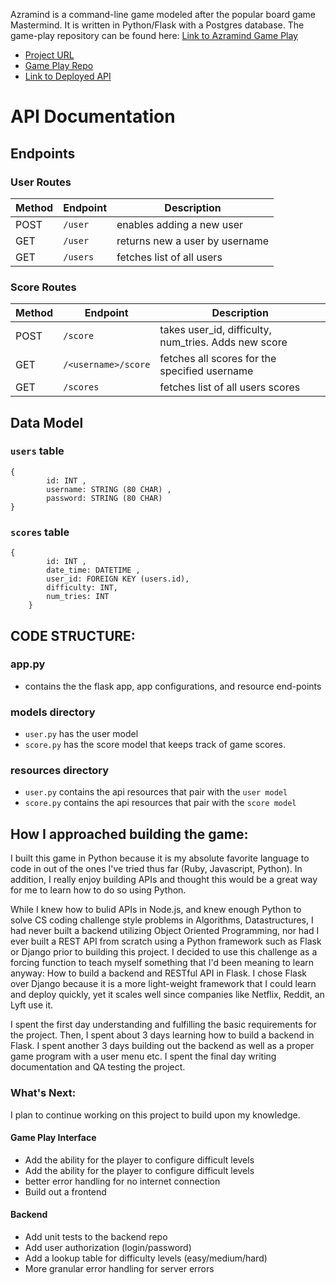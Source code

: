 Azramind is a command-line game modeled after the popular board game Mastermind. It is written in Python/Flask with a Postgres database. The game-play repository can be found here: [Link to Azramind Game Play](https://github.com/azra-mind/game-azramind)

- [Project URL](https://github.com/azra-mind)
- [Game Play Repo](https://github.com/azra-mind/game-azramind)
- [Link to Deployed API](https://azramind.herokuapp.com/)

# API Documentation

## Endpoints

### User Routes

| Method | Endpoint | Description                    |
| ------ | -------- | ------------------------------ |
| POST   | `/user`  | enables adding a new user      |
| GET    | `/user`  | returns new a user by username |
| GET    | `/users` | fetches list of all users      |

### Score Routes

| Method | Endpoint            | Description                                          |
| ------ | ------------------- | ---------------------------------------------------- |
| POST   | `/score`            | takes user_id, difficulty, num_tries. Adds new score |
| GET    | `/<username>/score` | fetches all scores for the specified username        |
| GET    | `/scores`           | fetches list of all users scores                     |

## Data Model

### `users` table

```
{
        id: INT ,
        username: STRING (80 CHAR) ,
        password: STRING (80 CHAR)
}
```

### `scores` table

```
{
        id: INT ,
        date_time: DATETIME ,
        user_id: FOREIGN KEY (users.id),
        difficulty: INT,
        num_tries: INT
    }
```

## CODE STRUCTURE:

### app.py

- contains the the flask app, app configurations, and resource end-points

### models directory

- `user.py` has the user model
- `score.py` has the score model that keeps track of game scores.

### resources directory

- `user.py` contains the api resources that pair with the `user model`
- `score.py` contains the api resources that pair with the `score model`

## How I approached building the game:

I built this game in Python because it is my absolute favorite language to code in out of the ones I've tried thus far (Ruby, Javascript, Python). In addition, I really enjoy building APIs and thought this would be a great way for me to learn how to do so using Python.

While I knew how to bulid APIs in Node.js, and knew enough Python to solve CS coding challenge style problems in Algorithms, Datastructures, I had never built a backend utilizing Object Oriented Programming, nor had I ever built a REST API from scratch using a Python framework such as Flask or Django prior to building this project. I decided to use this challenge as a forcing function to teach myself something that I'd been meaning to learn anyway: How to build a backend and RESTful API in Flask. I chose Flask over Django because it is a more light-weight framework that I could learn and deploy quickly, yet it scales well since companies like Netflix, Reddit, an Lyft use it.

I spent the first day understanding and fulfilling the basic requirements for the project. Then, I spent about 3 days learning how to build a backend in Flask. I spent another 3 days building out the backend as well as a proper game program with a user menu etc. I spent the final day writing documentation and QA testing the project.

### What's Next:

I plan to continue working on this project to build upon my knowledge.

#### Game Play Interface

- Add the ability for the player to configure difficult levels
- Add the ability for the player to configure difficult levels
- better error handling for no internet connection
- Build out a frontend

#### Backend

- Add unit tests to the backend repo
- Add user authorization (login/password)
- Add a lookup table for difficulty levels (easy/medium/hard)
- More granular error handling for server errors
